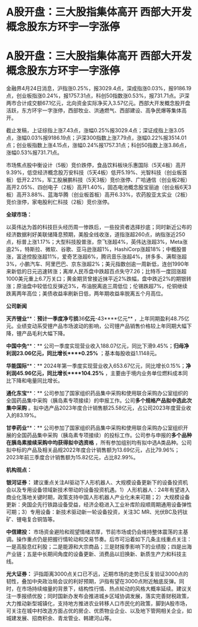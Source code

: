 # A股开盘：三大股指集体高开 西部大开发概念股东方环宇一字涨停

# A股开盘：三大股指集体高开 西部大开发概念股东方环宇一字涨停

金融界4月24日消息，沪指涨0.25%，报3029.4点，深成指涨0.03%，报9186.19点，创业板指涨0.24%，报1757.31点，科创50指数涨0.53%，报731.71点。沪深两市合计成交额67.1亿元，北向资金实际净买入3.57亿元。西部大开发概念股开盘活跃，东方环宇一字涨停，西部牧业、洪通燃气、西部建设、高争民爆等集体高开。

截止发稿，上证综指上涨7.43点，涨幅0.25%报3029.4点；深证成指上涨3.05点，涨幅0.03%报9186.19点；沪深300指数上涨7.79点，涨幅0.22%报3514.01点；创业板指数上涨4.15点，涨幅0.24%报1757.31点；科创50指数上涨3.86点，涨幅0.53%报731.71点。

市场焦点股中衡设计（5板）竞价跌停，食品饮料板块乐惠国际（5天4板）高开9.39%，低空经济概念股万安科技（5天4板）低开5.19%、光智科技（创业板首板）低开2.21%，军工股展鹏科技（5天3板）竞价涨停、广哈通信（创业板2板）高开2.05%、四创电子（2板）高开1.40%，固态电池概念股宝丽迪（创业板6天3板）高开3.88%、蓝海华腾（创业板首板）高开6.33%，农药股亚太实业（2板）竞价涨停，家电股利仁科技（2板）竞价涨停。

**全球市场：**

以英伟达为首的科技巨头经历周一惨跌后，一些投资者选择抄底；同时新近公布的经济数据利好美联储降息预期，美股全线收涨，道指涨超260点，纳指涨近250点，标普上涨1.17%；大型科技股普涨，奈飞涨超4%，英伟达涨超3%，Meta涨逾2%，特斯拉、微软、谷歌、亚马逊涨超1%，HashiCorp涨超18%；中概股普涨，富途控股涨超11%，爱奇艺涨超6%，腾讯音乐涨超4%，拼多多、满帮涨超3%，小鹏汽车、阿里巴巴、京东涨超2%；美元指数创逾一周新低，连创1990年来新低的日元迅速转涨；离岸人民币盘中跌超百点失守7.26；比特币一度回涨超1000美元重上6.7万关口；黄金期货曾接近抹平近2%跌幅，盘中跌近2%的期银转涨；原油盘中较低位反弹近3%，布油脱离逾三周低位；伦锡跌超7%，伦铜继续跌离两年高位；美债收益率刷新日低，两年期收益率脱离五个月高位。

**公司新闻**

**天齐锂业****：****预计一季度净亏损****36****亿元****-43****亿元**
，上年同期盈利48.75亿元。业绩变动系受锂产品市场波动的影响，公司锂产品销售价格较上年同期大幅下降，锂产品毛利大幅下降。

**中国中免****：**
公司一季度实现营业收入188.07亿元，同比下滑9.45%；**归母净利润****23.06****亿元，同比增长****0.25%**
；基本每股收益1.1148元。

**华能国际****：**
2024年第一季度实现营业收入653.67亿元，同比增长0.15%；**净利润****45.96****亿元，同比增长****104.25%**
，主要由于境内业务单位燃料成本同比下降和电量同比增长。

**通化东宝****：**
公司参加了国家组织药品集中采购和使用联合采购办公室组织的全国药品集中采购（胰岛素专项接续）的申报工作。公司**多个规格产品拟中选此次集中采购**
。拟中选产品2023年度合计销售额25.58亿元，占公司2023年度营业收入的83.19%。

**甘李药业****：**
公司参加了国家组织药品集中采购和使用联合采购办公室组织开展的全国药品集中采购（胰岛素专项接续）的投标工作。公司参与申报的**多个品种在胰岛素接续采购中均获得拟中选资格**
，所有参加组别均有拟中选A类品种。公司拟中标的产品及相关品规2022年度合计销售额为13.69亿元，占比79.96%；2023年前三季度合计销售额为15.82亿元，占比82.99%。

**机构观点：**

**银河证券：**
建议重点关注AI驱动下人形机器人、大规模设备更新下的设备投资机会以及专用设备领域新技术带动的设备投资机遇。1）人形机器人：24年有望进入商业化落地关键时期，政策支持中国人形机器人产业化未来可期；2）大规模设备更新：央国企先行铁路设备受益，经济企稳进入工业补库阶段顺周期通用设备弹性可期；3）专用设备：新技术驱动新一轮设备投资，关注3C
MR、光伏BC及钙钛矿、锂电复合铜箔等。

**中信建投：**
市场资金避险和观望情绪浓厚，节前市场或仍会维持整体震荡的主基调。操作重点仍是把握行情轮动和交易节奏。后市可沿着如下几条主线重点关注：一是高股息红利股；二是能源和大宗商品；三是财报季影响下的业绩股；四是出海产业链；五是中长期间角度的设备更新、消费品以旧换新、新质生产力和科技主线。

**光大证券：**
沪指距离3000点关口已不远，近期市场的走势已反复验证3000点的韧性，叠加中央政治局会议的利好预期，沪指有望在3000点附近触底反弹。同时，在市场持续缩量的背景下，结构性行情、热点轮动的风格大概率延续。建议关注一季报绩优股；同时国新办发布会推进城乡区域协调发展，落实完善财税政策，大力推动新型城镇化，支持地方推进农业转移人口市民化的政策，脚到A股市场，可关注在城中村改造方面占优的房企、优质物业企业、以及地下管网相关企业，如城建发展、招商积余、青龙管业、韩建河山等。

